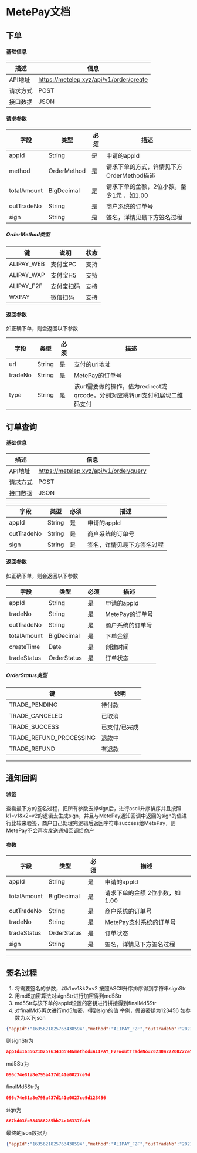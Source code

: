 # MetePay文档

## 下单

#### 基础信息
|  描述 |  信息  |
| ------------ | ------------ |
| API地址  | https://metelep.xyz/api/v1/order/create   |
| 请求方式  |  POST  |
| 接口数据  |  JSON  |

#### 请求参数

|  字段 |  类型  |  必须  |  描述  |
| ------------ | ------------ | ------------ | ------------ |
| appId | String | 是 | 申请的appId |
| method | OrderMethod | 是 | 请求下单的方式，详情见下方OrderMethod描述 |
| totalAmount | BigDecimal | 是 | 请求下单的金额，2位小数，至少1元 ，如1.00 |
| outTradeNo | String | 是 | 商户系统的订单号 |
| sign | String | 是 | 签名，详情见最下方签名过程 |

##### OrderMethod类型
|  键 |  说明  | 状态   |
| ------------ | ------------ | ------------ |
| ALIPAY_WEB  | 支付宝PC   | 支持   |
| ALIPAY_WAP  |  支付宝H5  | 支持   |
| ALIPAY_F2F  |  支付宝扫码  | 支持   |
| WXPAY       |   微信扫码 | 支持   |

#### 返回参数
如正确下单，则会返回以下参数

|  字段 |  类型  |  必须  |  描述  |
| ------|------ | ------|------ |
| url  | String | 是 | 支付的url地址   |
| tradeNo  | String | 是 | MetePay的订单号   |
| type  |  String | 是 | 该url需要做的操作，值为redirect或qrcode，分别对应跳转url支付和展现二维码支付  |


## 订单查询

#### 基础信息
|  描述 |  信息  |
| ------------ | ------------ |
| API地址  | https://metelep.xyz/api/v1/order/query   |
| 请求方式  |  POST  |
| 接口数据  |  JSON  |

|  字段 |  类型  |  必须  |  描述  |
| ------------ | ------------ | ------------ | ------------ |
| appId | String | 是 | 申请的appId |
| outTradeNo | String | 是 | 商户系统的订单号 |
| sign | String | 是 | 签名，详情见最下方签名过程 |

#### 返回参数
如正确下单，则会返回以下参数

|  字段 |  类型  |  必须  |  描述  |
| ------|------ | --------|---- |
| appId | String | 是 | 申请的appId |
| tradeNo  | String | 是 | MetePay的订单号   |
| outTradeNo | String | 是 | 商户系统的订单号 |
| totalAmount | BigDecimal | 是 | 下单金额 |
| createTime | Date | 是 | 创建时间 |
| tradeStatus  |  OrderStatus | 是 | 订单状态  |

##### OrderStatus类型
|  键 |  说明  |
| ------------ | ------------ |
| TRADE_PENDING  | 待付款   |
| TRADE_CANCELED  |  已取消  |
| TRADE_SUCCESS  |  已支付/已完成  |
| TRADE_REFUND_PROCESSING  |  退款中  |
| TRADE_REFUND  |  有退款  |

---

## 通知回调

#### 验签
查看最下方的签名过程，把所有参数去掉sign后，进行ascii升序排序并且按照k1=v1&k2=v2的逻辑去生成sign，并且与MetePay通知回调中返回的sign的值进行比较来验签，商户自己处理完逻辑后返回字符串success给MetePay，则MetePay不会再次发送通知回调给商户
#### 参数
|  字段 |  类型  |  必须  |  描述  |
| ------------ | ------------ | ------------ | ------------ |
| appId | String | 是 | 申请的appId |
| totalAmount | BigDecimal | 是 | 请求下单的金额 2位小数，如1.00 |
| outTradeNo | String | 是 | 商户系统的订单号 |
| tradeNo | String | 是 | MetePay支付系统的订单号 |
| tradeStatus | OrderStatus | 是 | 订单状态 |
| sign | String | 是 | 签名，详情见下方签名过程 |

---

## 签名过程

1. 将需要签名的参数，以k1=v1&k2=v2 按照ASCII升序排序得到字符串signStr
2. 用md5加密算法对signStr进行加密得到md5Str
3. md5Str与该下单的appId设置的密钥进行拼接得到finalMd5Str
4. 对finalMd5再次进行md5加密，得到sign的值
   举例，假设密钥为123456
   如参数为以下json

```json
{"appId":"1635621825763438594","method":"ALIPAY_F2F","outTradeNo":"20230427200222","totalAmount":"1.00"}
```

则signStr为

```json
appId=1635621825763438594&method=ALIPAY_F2F&outTradeNo=20230427200222&totalAmount=1.00
```

md5Str为

```json
096c74e81a8e795a437d141e0027ce9d
```

finalMd5Str为

```json
096c74e81a8e795a437d141e0027ce9d123456
```

sign为

```json
867bd03fe384388285bb74e16337fad9
```

最终的json数据为

```json
{"appId":"1635621825763438594","method":"ALIPAY_F2F","outTradeNo":"20230427200222","sign":"867bd03fe384388285bb74e16337fad9","totalAmount":"1.00"}
```
